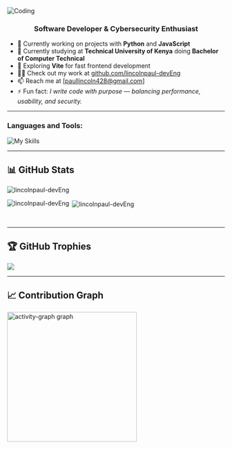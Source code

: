 <img align="center" alt="Coding" style="{ margin: 0 auto; width: 80%; text-align: center; }" src="https://user-images.githubusercontent.com/74038190/212749447-bfb7e725-6987-49d9-ae85-2015e3e7cc41.gif"> 

<br/>

<h3 align="center">Software Developer & Cybersecurity Enthusiast</h3>

- 🔭 Currently working on projects with **Python** and **JavaScript**
- 🔭 Currently studying at **Technical University of Kenya** doing **Bachelor of Computer Technical**    
- 🌱 Exploring **Vite** for fast frontend development  
- 👨‍💻 Check out my work at [github.com/lincolnpaul-devEng](https://github.com/lincolnpaul-devEng)  
- 📫 Reach me at [paullincoln428@gmail.com]  
- ⚡ Fun fact: *I write code with purpose — balancing performance, usability, and security.*  

---

<h3 align="left">Languages and Tools:</h3>

![My Skills](https://go-skill-icons.vercel.app/api/icons?i=python,js,html,css,vite,git,github)

---

## 📊 GitHub Stats

<div style = "{ margin: 4px }">
 <img align="center" src="https://github-readme-streak-stats.herokuapp.com/?user=lincolnpaul-devEng&theme=dark&hide_border=false" alt="lincolnpaul-devEng"/>
</div>

<div style = "{ margin: 4px }">
 <p><img align="left" src="https://github-readme-stats.vercel.app/api/top-langs?username=lincolnpaul-devEng&show_icons=true&locale=en&layout=compact" alt="lincolnpaul-devEng" /></p>
 <p>&nbsp;<img align="center" src="https://github-readme-stats.vercel.app/api?username=lincolnpaul-devEng&show_icons=true&locale=en" alt="lincolnpaul-devEng" /></p> 
</div>
<br/>

---

## 🏆 GitHub Trophies
![](https://github-profile-trophy.vercel.app/?username=lincolnpaul-devEng&theme=radical&no-frame=false&no-bg=true&margin-w=4)

---

## 📈 Contribution Graph
<img src="https://github-readme-activity-graph.vercel.app/graph?username=lincolnpaul-devEng&radius=16&theme=react&area=true&order=5" height="300" alt="activity-graph graph"  />

